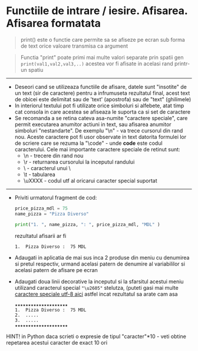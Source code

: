 # Functiile de intrare / iesire. Afisarea. Afisarea formatata


> print() este o functie care permite sa se afiseze pe ecran sub forma de text orice valoare transmisa ca argument

> Functia "print" poate primi mai multe valori separate prin spatii gen ```print(val1,val2,val3,..)``` acestea vor fi afisate in acelasi rand printr-un spatiu

---

* Deseori cand se utilizeaza functiile de afisare, datele sunt "insotite" de un text (sir de caractere) pentru a infrumuseta rezultatul final, acest text de obicei este delimitat sau de 'text' (apostrofa) sau de "text" (ghilimele)
* In interiorul textului pot fi utilizate orice simboluri si alfebete, atat timp cat consola in care acestea se afiseaza le suporta ca si set de caractere
* Se recomanda a se retina cateva asa-numite "caractere speciale", care permit executarea anumitor actiuni in text, sau afisarea anumitor simboluri "nestandarte". De exemplu "\n" - va trece cursorul din rand nou. Aceste caractere pot fi usor observate in text datorita formulei lor de scriere care se rezuma la "\code" - unde **code** este codul caracterului. Cele mai importante caractere speciale de retinut sunt:
  * \n - trecere din rand nou
  * \r - returnarea cursorului la inceputul randului
  * \\ - caracterul unui \
  * \t - tabularea
  * \uXXXX - codul utf al oricarui caracter special suportat
---

* Priviti urmatorul fragment de cod:
  ```python
  price_pizza_mdl = 75
  name_pizza = "Pizza Diverso"

  print("1. ", name_pizza, ": ", price_pizza_mdl, "MDL" )
  ```   
  
  rezultatul afisarii ar fi
  
  ```
  1.  Pizza Diverso :  75 MDL
  ```

* Adaugati in aplicatia de mai sus inca 2 produse din meniu cu denumirea si pretul respectiv, urmand acelasi patern de denumire al variabililor si acelasi patern de afisare pe ecran
* Adaugati doua linii decorative la inceputul si la sfarsitul acestui meniu utilizand caracterul special ```"\u2605"``` stelutza, (puteti gasi mai multe [caractere speciale utf-8 aici]([utf8icons.com](https://www.utf8icons.com/) ) astfel incat rezultatul sa arate cam asa
      
  ```
  ★★★★★★★★★★★★★★★★★★★★
  1.  Pizza Diverso :  75 MDL
  2.  .....
  3.  .....
  ★★★★★★★★★★★★★★★★★★★★
  ```
  
HINT! in Python daca scrieti o expresie de tipul "caracter"*10 - veti obtine repetarea acestui caracter de exact 10 ori  